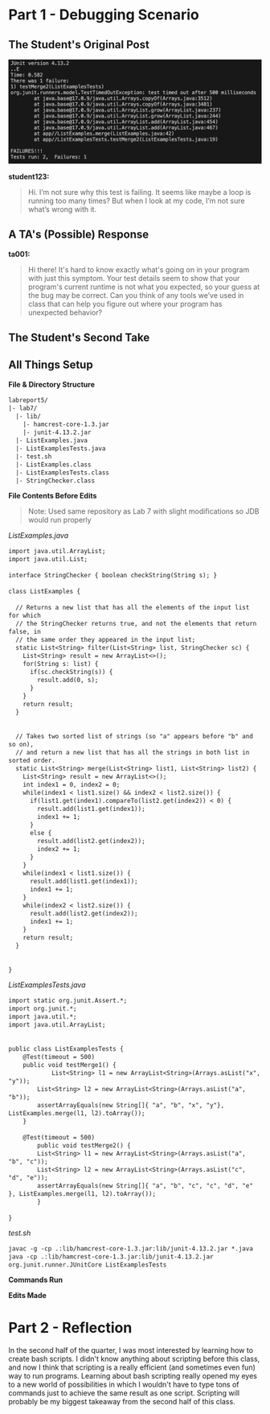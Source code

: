 # Part 1 - Debugging Scenario

## The Student's Original Post
![Image](lr5step1.png)

**student123:**
> Hi. I’m not sure why this test is failing. It seems like maybe a loop is running too many times? But when I look at my code, I’m not sure what’s wrong with it.

## A TA's (Possible) Response
**ta001:**
> Hi there! It's hard to know exactly what's going on in your program with just this symptom. Your test details seem to show that your program's current runtime is not what you expected, so your guess at the bug may be correct. Can you think of any tools we’ve used in class that can help you figure out where your program has unexpected behavior?

## The Student's Second Take

## All Things Setup
**File & Directory Structure**
```
labreport5/
|- lab7/
  |- lib/
    |- hamcrest-core-1.3.jar
    |- junit-4.13.2.jar
  |- ListExamples.java
  |- ListExamplesTests.java
  |- test.sh
  |- ListExamples.class
  |- ListExamplesTests.class
  |- StringChecker.class
```
**File Contents Before Edits**
> Note: Used same repository as Lab 7 with slight modifications so JDB would run properly

*ListExamples.java*
```
import java.util.ArrayList;
import java.util.List;

interface StringChecker { boolean checkString(String s); }

class ListExamples {

  // Returns a new list that has all the elements of the input list for which
  // the StringChecker returns true, and not the elements that return false, in
  // the same order they appeared in the input list;
  static List<String> filter(List<String> list, StringChecker sc) {
    List<String> result = new ArrayList<>();
    for(String s: list) {
      if(sc.checkString(s)) {
        result.add(0, s);
      }
    }
    return result;
  }


  // Takes two sorted list of strings (so "a" appears before "b" and so on),
  // and return a new list that has all the strings in both list in sorted order.
  static List<String> merge(List<String> list1, List<String> list2) {
    List<String> result = new ArrayList<>();
    int index1 = 0, index2 = 0;
    while(index1 < list1.size() && index2 < list2.size()) {
      if(list1.get(index1).compareTo(list2.get(index2)) < 0) {
        result.add(list1.get(index1));
        index1 += 1;
      }
      else {
        result.add(list2.get(index2));
        index2 += 1;
      }
    }
    while(index1 < list1.size()) {
      result.add(list1.get(index1));
      index1 += 1;
    }
    while(index2 < list2.size()) {
      result.add(list2.get(index2));
      index1 += 1;
    }
    return result;
  }


}
```
*ListExamplesTests.java*
```
import static org.junit.Assert.*;
import org.junit.*;
import java.util.*;
import java.util.ArrayList;


public class ListExamplesTests {
	@Test(timeout = 500)
	public void testMerge1() {
    		List<String> l1 = new ArrayList<String>(Arrays.asList("x", "y"));
		List<String> l2 = new ArrayList<String>(Arrays.asList("a", "b"));
		assertArrayEquals(new String[]{ "a", "b", "x", "y"}, ListExamples.merge(l1, l2).toArray());
	}
	
	@Test(timeout = 500)
        public void testMerge2() {
		List<String> l1 = new ArrayList<String>(Arrays.asList("a", "b", "c"));
		List<String> l2 = new ArrayList<String>(Arrays.asList("c", "d", "e"));
		assertArrayEquals(new String[]{ "a", "b", "c", "c", "d", "e" }, ListExamples.merge(l1, l2).toArray());
        }

}
```
*test.sh*
```
javac -g -cp .:lib/hamcrest-core-1.3.jar:lib/junit-4.13.2.jar *.java
java -cp .:lib/hamcrest-core-1.3.jar:lib/junit-4.13.2.jar org.junit.runner.JUnitCore ListExamplesTests
```
**Commands Run**

**Edits Made**

# Part 2 - Reflection
In the second half of the quarter, I was most interested by learning how to create bash scripts. I didn't know anything about scripting before this class, and now I think that scripting is a really efficient (and sometimes even fun) way to run programs. Learning about bash scripting really opened my eyes to a new world of possibilities in which I wouldn't have to type tons of commands just to achieve the same result as one script. Scripting will probably be my biggest takeaway from the second half of this class.
